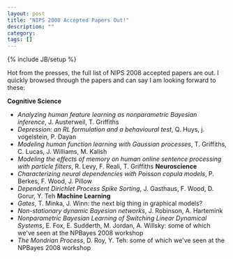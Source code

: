 ```yaml
---
layout: post
title: "NIPS 2008 Accepted Papers Out!"
description: ""
category:
tags: []
---
```

{% include JB/setup %}

Hot from the presses, the full list of NIPS 2008 accepted papers are out. I quickly browsed through the papers and can say I am looking forward to these:

__Cognitive Science__
* _Analyzing human feature learning as nonparametric Bayesian inference_, J. Austerweil, T. Griffiths
* _Depression: an RL formulation and a behavioural test_, Q. Huys, j. vogelstein, P. Dayan
* _Modeling human function learning with Gaussian processes_, T. Griffiths, C. Lucas, J. Williams, M. Kalish
* _Modeling the effects of memory on human online sentence processing with particle filters_, R. Levy, F. Reali, T. Griffiths
__Neuroscience__
* _Characterizing neural dependencies with Poisson copula models_, P. Berkes, F. Wood, J. Pillow
* _Dependent Dirichlet Process Spike Sorting_, J. Gasthaus, F. Wood, D. Gorur, Y. Teh
__Machine Learning__
* _Gates_, T. Minka, J. Winn: the next big thing in graphical models?
* _Non-stationary dynamic Bayesian networks_, J. Robinson, A. Hartemink
* _Nonparametric Bayesian Learning of Switching Linear Dynamical Systems_, E. Fox, E. Sudderth, M. Jordan, A. Willsky: some of which we've seen at the NPBayes 2008 workshop
* _The Mondrian Process_, D. Roy, Y. Teh: some of which we've seen at the NPBayes 2008 workshop